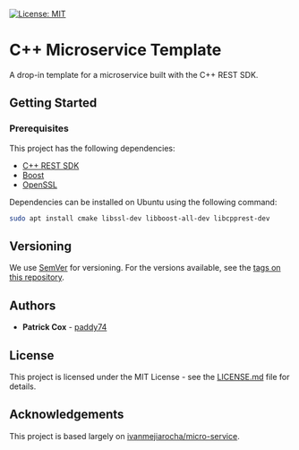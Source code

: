 [![License: MIT](https://img.shields.io/badge/License-MIT-yellow.svg)](https://opensource.org/licenses/MIT)

# C++ Microservice Template

A drop-in template for a microservice built with the C++ REST SDK.

## Getting Started

### Prerequisites

This project has the following dependencies:

- [C++ REST SDK](https://github.com/Microsoft/cpprestsdk)
- [Boost](https://github.com/boostorg/boost)
- [OpenSSL](https://github.com/boostorg/boost)

Dependencies can be installed on Ubuntu using the following command:

```bash
sudo apt install cmake libssl-dev libboost-all-dev libcpprest-dev
```

## Versioning

We use [SemVer](http://semver.org/) for versioning. For the versions available, see the [tags on this repository](tags).

## Authors

- **Patrick Cox** - [paddy74](https://github.com/paddy74)

## License

This project is licensed under the MIT License - see the [LICENSE.md](LICENSE.md) file for details.

## Acknowledgements

This project is based largely on [ivanmejiarocha/micro-service](https://github.com/ivanmejiarocha/micro-service).
